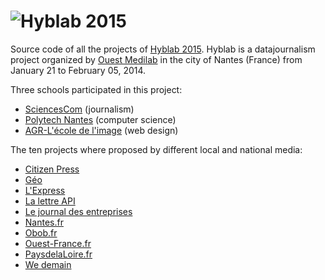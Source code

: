 ![Hyblab 2015][1]
==========

Source code of all the projects of [Hyblab 2015][2]. Hyblab is a datajournalism project organized by [Ouest Medilab][3] in the city of Nantes (France) from January 21 to February 05, 2014.

Three schools participated in this project:

 - [SciencesCom][4] (journalism)
 - [Polytech Nantes][5] (computer science)
 - [AGR-L'école de l'image][6] (web design)

The ten projects where proposed by different local and national media:

 - [Citizen Press](http://www.citizen-press.fr/)
 - [Géo](http://www.geo.fr/)
 - [L'Express](http://www.lexpress.fr/)
 - [La lettre API](http://www.agence-api.fr/)
 - [Le journal des entreprises](http://www.lejournaldesentreprises.com/)
 - [Nantes.fr](http://www.nantes.fr/)
 - [Obob.fr](http://www.obob.fr)
 - [Ouest-France.fr](http://www.ouest-france.fr/)
 - [PaysdelaLoire.fr](http://www.paysdelaloire.fr/)
 - [We demain](http://www.wedemain.fr/)

  [1]: http://www.hyblab.fr/wp-content/uploads/2013/12/cropped-HybLab_2014_logo_940.png
  [2]: http://www.hyblab.fr/
  [3]: http://www.ouestmedialab.fr/
  [4]: http://www.sciencescom.org/
  [5]: http://www.polytech.univ-nantes.fr/
  [6]: http://www.agrnantes.fr/

  
